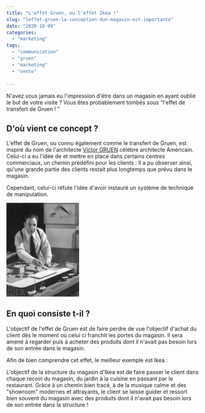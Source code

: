 ```yaml
---
title: "L'effet Gruen, ou l'effet Ikea !"
slug: "leffet-gruen-la-conception-dun-magasin-est-importante"
date: "2020-10-09"
categories: 
  - "marketing"
tags: 
  - "communication"
  - "gruen"
  - "marketing"
  - "vente"

---
```


N'avez vous jamais eu l'impression d'être dans un magasin en ayant oublié le but de votre visite ? Vous êtes probablement tombés sous "l'effet de transfert de Gruen ! "

## D'où vient ce concept ?

L'effet de Gruen, ou connu également comme le transfert de Gruen, est inspiré du nom de l'architecte [Victor GRUEN](https://fr.wikipedia.org/wiki/Victor_Gruen) célèbre architecte Américain. Celui-ci a eu l'idée de et mettre en place dans certains centres commerciaux, un chemin prédéfini pour les clients : Il a pu observer ainsi, qu'une grande partie des clients restait plus longtemps que prévu dans le magasin.

Cependant, celui-ci réfute l'idée d'avoir instauré un système de technique de manipulation.

<img src="back-books_gruen-ump-gruen-fig04-01_resize-e1533784840443.jpg" alt="Victor Gruen " style="zoom: 50%;" />

## En quoi consiste t-il ?

L'objectif de l'effet de Gruen est de faire perdre de vue l'objectif d'achat du client dès le moment où celui ci franchit les portes du magasin. Il sera amené à regarder puis à acheter des produits dont il n'avait pas besoin lors de son entrée dans le magasin.

Afin de bien comprendre cet effet, le meilleur exemple est Ikea :

L'objectif de la structure du magasin d'Ikea est de faire passer le client dans chaque recoin du magasin, du jardin à la cuisine en passant par le restaurant. Grâce à un chemin bien tracé, à de la musique calme et des "showroom" modernes et attrayants, le client se laisse guider et ressort bien souvent du magasin avec des produits dont il n'avait pas besoin lors de son entrée dans la structure !

